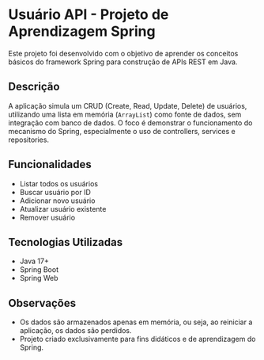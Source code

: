 # Usuário API - Projeto de Aprendizagem Spring

Este projeto foi desenvolvido com o objetivo de aprender os conceitos básicos do framework Spring para construção de APIs REST em Java.

## Descrição

A aplicação simula um CRUD (Create, Read, Update, Delete) de usuários, utilizando uma lista em memória (`ArrayList`) como fonte de dados, sem integração com banco de dados. O foco é demonstrar o funcionamento do mecanismo do Spring, especialmente o uso de controllers, services e repositories.

## Funcionalidades

- Listar todos os usuários
- Buscar usuário por ID
- Adicionar novo usuário
- Atualizar usuário existente
- Remover usuário

## Tecnologias Utilizadas

- Java 17+
- Spring Boot
- Spring Web

## Observações

- Os dados são armazenados apenas em memória, ou seja, ao reiniciar a aplicação, os dados são perdidos.
- Projeto criado exclusivamente para fins didáticos e de aprendizagem do Spring.